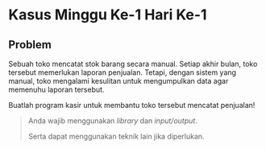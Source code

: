 # Kasus Minggu Ke-1 Hari Ke-1

## Problem
Sebuah toko mencatat stok barang secara manual.
Setiap akhir bulan, toko tersebut memerlukan laporan penjualan.
Tetapi, dengan sistem yang manual, toko mengalami kesulitan
untuk mengumpulkan data agar memenuhu laporan tersebut.

Buatlah program kasir untuk membantu toko tersebut mencatat penjualan!
> Anda wajib menggunakan *library* dan *input/output*.
>
> Serta dapat menggunakan teknik lain jika diperlukan.
